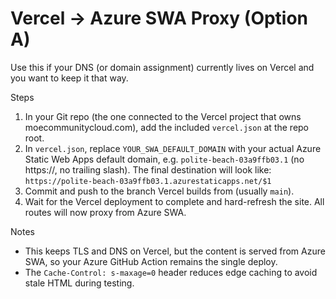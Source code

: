 Vercel → Azure SWA Proxy (Option A)
===================================
Use this if your DNS (or domain assignment) currently lives on Vercel and you want to keep it that way.

Steps
1) In your Git repo (the one connected to the Vercel project that owns moecommunitycloud.com), add the included `vercel.json` at the repo root.
2) In `vercel.json`, replace `YOUR_SWA_DEFAULT_DOMAIN` with your actual Azure Static Web Apps default domain, e.g. `polite-beach-03a9ffb03.1` (no https://, no trailing slash).
   The final destination will look like: `https://polite-beach-03a9ffb03.1.azurestaticapps.net/$1`
3) Commit and push to the branch Vercel builds from (usually `main`).
4) Wait for the Vercel deployment to complete and hard-refresh the site. All routes will now proxy from Azure SWA.

Notes
- This keeps TLS and DNS on Vercel, but the content is served from Azure SWA, so your Azure GitHub Action remains the single deploy.
- The `Cache-Control: s-maxage=0` header reduces edge caching to avoid stale HTML during testing.